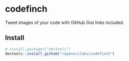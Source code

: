 # codefinch

Tweet images of your code with GitHub Gist links included.

## Install

```r
# install.packages("devtools")
devtools::install_github("ropenscilabs/codefinch")
```